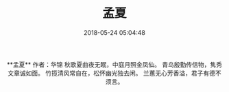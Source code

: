 ﻿---
title: 孟夏
date: 2018-05-24 05:04:48
category: ["诗词"]
tags: ["诗词"]
---
<center>
**孟夏**
作者：华锦
<!--more-->
秋歌夏曲夜无眠，中庭月照金凤仙。
青鸟殷勤传信物，隽秀文章诚如面。
竹揽清风常自在，松怀幽光独去闲。
兰蕙无心芳香溢，君子有德不须言。
</center>
